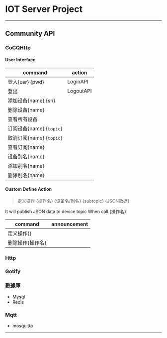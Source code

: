 # IOT Server Project

---

## Community API

### GoCQHttp

#### User Interface

| command              | action    |
|----------------------|-----------|
| 登入{usr} {pwd}        | LoginAPI  |
| 登出                   | LogoutAPI |
| 添加设备{name} {sn}      |           |
| 删除设备{name}           |           |
| 查看所有设备               |           |
| 订阅设备{name} {`topic`} |           |
| 取消订阅{name} {`topic`} |           |
| 查看订阅{name}           |           |
| 设备别名{name}           |           |
| 添加别名{name}           |           |
| 删除别名{name}           |           |

#### Custom Define Action

> 定义操作 {操作名} {设备名/别名} {subtopic} {JSON数据}

It will publish JSON data to device topic When call {操作名}

| command   | announcement |
|-----------|--------------|
| 定义操作{}    |              |
| 删除操作{操作名} |              |

### Http

### Gotify

### 數據庫

* Mysql
* Redis

### Mqtt

* mosquitto

---
